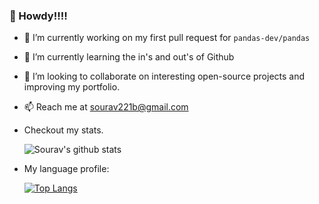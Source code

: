 ### :wave: Howdy!!!!

- 🔭 I’m currently working on my first pull request for `pandas-dev/pandas`
- 🌱 I’m currently learning the in's and out's of Github 
- 👯 I’m looking to collaborate on interesting open-source projects and improving my portfolio.<!--- 🤔 I’m looking for help with - 💬 Ask me about ...-->
- 📫 Reach me at sourav221b@gmail.com
- Checkout my stats.

  ![Sourav's github stats](https://github-readme-stats.vercel.app/api?username=SouravPal1995)
  
- My language profile:

  [![Top Langs](https://github-readme-stats.vercel.app/api/top-langs/?username=anuraghazra)](https://github.com/SouravPal1995/github-readme-stats)
